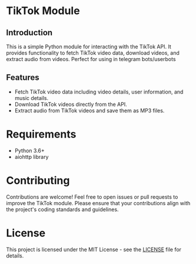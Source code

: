 # TikTok Module

## Introduction

This is a simple Python module for interacting with the TikTok API. It provides functionality to fetch TikTok video data, download videos, and extract audio from videos.
Perfect for using in telegram bots/userbots

## Features

-   Fetch TikTok video data including video details, user information, and music details.
-   Download TikTok videos directly from the API.
-   Extract audio from TikTok videos and save them as MP3 files.

# Requirements

-   Python 3.6+
-   aiohttp library

# Contributing

Contributions are welcome! Feel free to open issues or pull requests to improve the TikTok module. Please ensure that your contributions align with the project's coding standards and guidelines.

# License

This project is licensed under the MIT License - see the [LICENSE](https://github.com/damirtag/tiktok-module) file for details.
